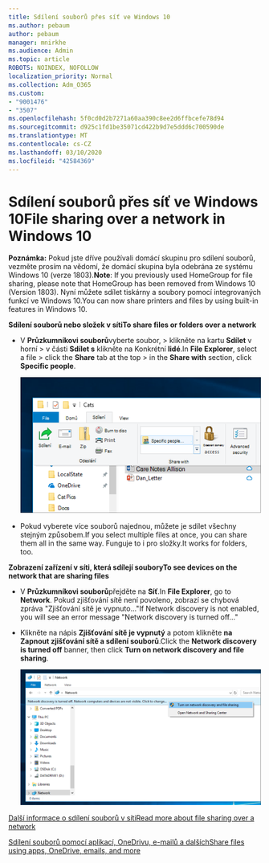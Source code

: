 ```yaml
---
title: Sdílení souborů přes síť ve Windows 10
ms.author: pebaum
author: pebaum
manager: mnirkhe
ms.audience: Admin
ms.topic: article
ROBOTS: NOINDEX, NOFOLLOW
localization_priority: Normal
ms.collection: Adm_O365
ms.custom:
- "9001476"
- "3507"
ms.openlocfilehash: 5f0cd0d2b7271a60aa390c8ee2d6ffbcefe78d94
ms.sourcegitcommit: d925c1fd1be35071cd422b9d7e5ddd6c700590de
ms.translationtype: MT
ms.contentlocale: cs-CZ
ms.lasthandoff: 03/10/2020
ms.locfileid: "42584369"
---
```

# <a name="file-sharing-over-a-network-in-windows-10"></a><span data-ttu-id="eead5-102">Sdílení souborů přes síť ve Windows 10</span><span class="sxs-lookup"><span data-stu-id="eead5-102">File sharing over a network in Windows 10</span></span>

<span data-ttu-id="eead5-103">**Poznámka:** Pokud jste dříve používali domácí skupinu pro sdílení souborů, vezměte prosím na vědomí, že domácí skupina byla odebrána ze systému Windows 10 (verze 1803).</span><span class="sxs-lookup"><span data-stu-id="eead5-103">**Note**: If you previously used HomeGroup for file sharing, please note that HomeGroup has been removed from Windows 10 (Version 1803).</span></span> <span data-ttu-id="eead5-104">Nyní můžete sdílet tiskárny a soubory pomocí integrovaných funkcí ve Windows 10.</span><span class="sxs-lookup"><span data-stu-id="eead5-104">You can now share printers and files by using built-in features in Windows 10.</span></span>

<span data-ttu-id="eead5-105">**Sdílení souborů nebo složek v síti**</span><span class="sxs-lookup"><span data-stu-id="eead5-105">**To share files or folders over a network**</span></span>

- <span data-ttu-id="eead5-106">V **Průzkumníkovi souborů**vyberte soubor, > klikněte na kartu **Sdílet** v horní > v části **Sdílet s** klikněte na Konkrétní **lidé**.</span><span class="sxs-lookup"><span data-stu-id="eead5-106">In **File Explorer**, select a file > click the **Share** tab at the top > in the **Share with** section, click **Specific people**.</span></span>

    ![Sdílení souboru s konkrétními lidmi](media/share-with-specific-people.png)
          
- <span data-ttu-id="eead5-108">Pokud vyberete více souborů najednou, můžete je sdílet všechny stejným způsobem.</span><span class="sxs-lookup"><span data-stu-id="eead5-108">If you select multiple files at once, you can share them all in the same way.</span></span> <span data-ttu-id="eead5-109">Funguje to i pro složky.</span><span class="sxs-lookup"><span data-stu-id="eead5-109">It works for folders, too.</span></span>

<span data-ttu-id="eead5-110">**Zobrazení zařízení v síti, která sdílejí soubory**</span><span class="sxs-lookup"><span data-stu-id="eead5-110">**To see devices on the network that are sharing files**</span></span>

- <span data-ttu-id="eead5-111">V **Průzkumníkovi souborů**přejděte na **Síť**.</span><span class="sxs-lookup"><span data-stu-id="eead5-111">In **File Explorer**, go to **Network**.</span></span> <span data-ttu-id="eead5-112">Pokud zjišťování sítě není povoleno, zobrazí se chybová zpráva "Zjišťování sítě je vypnuto..."</span><span class="sxs-lookup"><span data-stu-id="eead5-112">If Network discovery is not enabled, you will see an error message "Network discovery is turned off..."</span></span>

- <span data-ttu-id="eead5-113">Klikněte na nápis **Zjišťování sítě je vypnutý** a potom klikněte **na Zapnout zjišťování sítě a sdílení souborů**.</span><span class="sxs-lookup"><span data-stu-id="eead5-113">Click the **Network discovery is turned off** banner, then click **Turn on network discovery and file sharing**.</span></span>

    ![Zapněte zjišťování sítě a sdílení souborů.](media/turn-on-network-discovery.png)

[<span data-ttu-id="eead5-115">Další informace o sdílení souborů v síti</span><span class="sxs-lookup"><span data-stu-id="eead5-115">Read more about file sharing over a network</span></span>](https://support.microsoft.com/help/4092694/windows-10-file-sharing-over-a-network)

[<span data-ttu-id="eead5-116">Sdílení souborů pomocí aplikací, OneDrivu, e-mailů a dalších</span><span class="sxs-lookup"><span data-stu-id="eead5-116">Share files using apps, OneDrive, emails, and more</span></span>](https://support.microsoft.com/help/4027674/windows-10-share-files-in-file-explorer)

